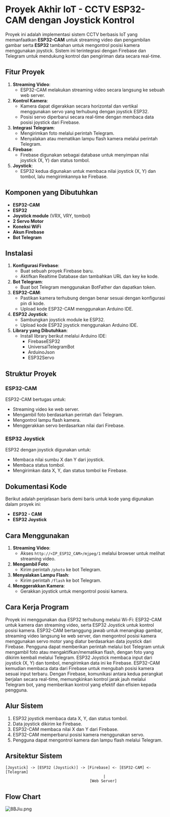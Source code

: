 # Proyek Akhir IoT - CCTV ESP32-CAM dengan Joystick Kontrol

Proyek ini adalah implementasi sistem CCTV berbasis IoT yang memanfaatkan **ESP32-CAM** untuk streaming video dan pengambilan gambar serta **ESP32** tambahan untuk mengontrol posisi kamera menggunakan joystick. Sistem ini terintegrasi dengan Firebase dan Telegram untuk mendukung kontrol dan pengiriman data secara real-time.

## Fitur Proyek
1. **Streaming Video**:
   - ESP32-CAM melakukan streaming video secara langsung ke sebuah web server.
2. **Kontrol Kamera**:
   - Kamera dapat digerakkan secara horizontal dan vertikal menggunakan servo yang terhubung dengan joystick ESP32.
   - Posisi servo diperbarui secara real-time dengan membaca data posisi joystick dari Firebase.
3. **Integrasi Telegram**:
   - Mengirimkan foto melalui perintah Telegram.
   - Menyalakan atau mematikan lampu flash kamera melalui perintah Telegram.
4. **Firebase**:
   - Firebase digunakan sebagai database untuk menyimpan nilai joystick (X, Y) dan status tombol.
5. **Joystick**:
   - ESP32 kedua digunakan untuk membaca nilai joystick (X, Y) dan tombol, lalu mengirimkannya ke Firebase.

## Komponen yang Dibutuhkan
- **ESP32-CAM**
- **ESP32**
- **Joystick module** (VRX, VRY, tombol)
- **2 Servo Motor**
- **Koneksi WiFi**
- **Akun Firebase**
- **Bot Telegram**

## Instalasi
1. **Konfigurasi Firebase**:
   - Buat sebuah proyek Firebase baru.
   - Aktifkan Realtime Database dan tambahkan URL dan key ke kode.
2. **Bot Telegram**:
   - Buat bot Telegram menggunakan BotFather dan dapatkan token.
3. **ESP32-CAM**:
   - Pastikan kamera terhubung dengan benar sesuai dengan konfigurasi pin di kode.
   - Upload kode ESP32-CAM menggunakan Arduino IDE.
4. **ESP32 Joystick**:
   - Sambungkan joystick module ke ESP32.
   - Upload kode ESP32 joystick menggunakan Arduino IDE.
5. **Library yang Dibutuhkan**:
   - Install library berikut melalui Arduino IDE:
     - FirebaseESP32
     - UniversalTelegramBot
     - ArduinoJson
     - ESP32Servo

## Struktur Proyek
### ESP32-CAM
ESP32-CAM bertugas untuk:
- Streaming video ke web server.
- Mengambil foto berdasarkan perintah dari Telegram.
- Mengontrol lampu flash kamera.
- Menggerakkan servo berdasarkan nilai dari Firebase.

### ESP32 Joystick
ESP32 dengan joystick digunakan untuk:
- Membaca nilai sumbu X dan Y dari joystick.
- Membaca status tombol.
- Mengirimkan data X, Y, dan status tombol ke Firebase.

## Dokumentasi Kode
Berikut adalah penjelasan baris demi baris untuk kode yang digunakan dalam proyek ini:
- **ESP32 - CAM**
- **ESP32 Joystick**

## Cara Menggunakan
1. **Streaming Video**:
   - Akses `http://<IP_ESP32_CAM>/mjpeg/1` melalui browser untuk melihat streaming video.
2. **Mengambil Foto**:
   - Kirim perintah `/photo` ke bot Telegram.
3. **Menyalakan Lampu Flash**:
   - Kirim perintah `/flash` ke bot Telegram.
4. **Menggerakkan Kamera**:
   - Gerakkan joystick untuk mengontrol posisi kamera.

## Cara Kerja Program
Proyek ini menggunakan dua ESP32 terhubung melalui Wi-Fi: ESP32-CAM untuk kamera dan streaming video, serta ESP32 Joystick untuk kontrol posisi kamera. ESP32-CAM bertanggung jawab untuk menangkap gambar, streaming video langsung ke web server, dan mengontrol posisi kamera menggunakan servo motor yang diatur berdasarkan data joystick dari Firebase. Pengguna dapat memberikan perintah melalui bot Telegram untuk mengambil foto atau mengaktifkan/mematikan flash, dengan foto yang dikirim kembali melalui Telegram. ESP32 Joystick membaca input dari joystick (X, Y) dan tombol, mengirimkan data ini ke Firebase. ESP32-CAM kemudian membaca data dari Firebase untuk mengubah posisi kamera sesuai input terbaru. Dengan Firebase, komunikasi antara kedua perangkat berjalan secara real-time, memungkinkan kontrol jarak jauh melalui Telegram bot, yang memberikan kontrol yang efektif dan efisien kepada pengguna.

## Alur Sistem
1. ESP32 joystick membaca data X, Y, dan status tombol.
2. Data joystick dikirim ke Firebase.
3. ESP32-CAM membaca nilai X dan Y dari Firebase.
4. ESP32-CAM memperbarui posisi kamera menggunakan servo.
5. Pengguna dapat mengontrol kamera dan lampu flash melalui Telegram.

## Arsitektur Sistem
```plaintext
[Joystick] -> [ESP32 (Joystick)] -> [Firebase] <- [ESP32-CAM] <- [Telegram]
                                           |
                                     [Web Server]

```

## Flow Chart
![8BJiu.png](https://s6.imgcdn.dev/8BJiu.png)
